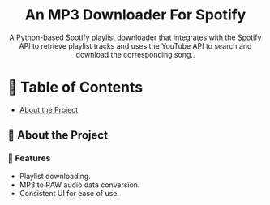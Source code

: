 <div align='center'>

<h1>An MP3 Downloader For Spotify</h1>
<p>A Python-based Spotify playlist downloader that integrates with the Spotify API to retrieve playlist tracks and uses the YouTube API to search and download the corresponding song..</p>


</div>

# :notebook_with_decorative_cover: Table of Contents

- [About the Project](#star2-about-the-project)


## :star2: About the Project

### :dart: Features
- Playlist downloading.
- MP3 to RAW audio data conversion.
- Consistent UI for ease of use.
